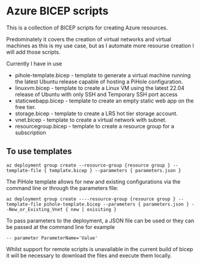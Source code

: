 # Azure BICEP scripts

This is a collection of BICEP scripts for creating Azure resources.

Predominately it covers the creation of virtual networks and virtual machines as this is my use case, but as I automate more resourse
creation I will add those scripts.

Currently I have in use
- pihole-template.bicep - template to generate a virtual machine running the latest Ubuntu release capable of hosting a PiHole configuration.
- linuxvm.bicep - template to create a Linux VM using the latest 22.04 release of Ubuntu with only SSH and Temporary SSH port access
- staticwebapp.bicep - template to create an empty static web app on the free tier.
- storage.bicep - template to create a LRS hot tier storage account.
- vnet.bicep - template to create a virtual network with subnet.
- resourcegroup.bicep - template to create a resource group for a subscription

## To use templates
`az deployment group create --resource-group {resource group } --template-file { template.bicep } --parameters { parameters.json }`

The PiHole template allows for new and existing configurations via the command line or through the parameters file:

`az deployment group create ----resource-group {resource group } --template-file pihole-template.bicep --parameters { parameters.json } --New_or_Existing_Vnet { new | exisiting }`

To pass parameters to the deployment, a JSON file can be used or they can be passed at the command line for example

`-- parameter ParameterName='Value'`

Whilst support for remote scripts is unavailable in the current build of bicep it will be necessary to download the files and execute them locally.

